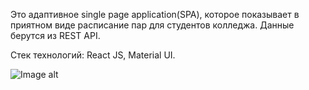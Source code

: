 Это адаптивное single page application(SPA), которое показывает в приятном виде расписание пар для студентов колледжа.
Данные берутся из REST API.

Стек технологий: React JS, Material UI.

![Image alt](https://github.com/Alex/Photos/raw/main/image.png)
